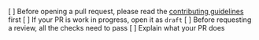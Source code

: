 [ ] Before opening a pull request, please read the [contributing guidelines](https://github.com/frenchkiss/frenchkiss-frontend/blob/master/CONTRIBUTING.md) first
[ ] If your PR is work in progress, open it as `draft`
[ ] Before requesting a review, all the checks need to pass
[ ] Explain what your PR does
